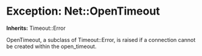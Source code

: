 # Exception: Net::OpenTimeout
**Inherits:** Timeout::Error
    

OpenTimeout, a subclass of Timeout::Error, is raised if a connection cannot be
created within the open_timeout.



